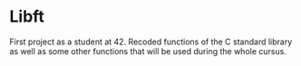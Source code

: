 # Libft
First project as a student at 42. Recoded functions of the C standard library as well as some other functions that will be used during the whole cursus.
